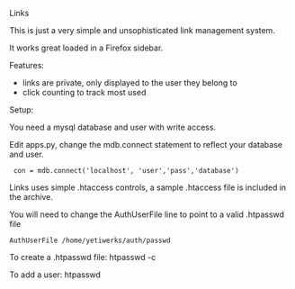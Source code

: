 Links 

This is just a very simple and unsophisticated link management system. 

It works great loaded in a Firefox sidebar.

Features:

* links are private, only displayed to the user they belong to
* click counting to track most used

Setup:

You need a mysql database and user with write access.

Edit apps.py, change the mdb.connect statement to reflect your database and user.

	 con = mdb.connect('localhost', 'user','pass','database')

Links uses simple .htaccess controls, a sample .htaccess file is included in the archive.

You will need to change the  AuthUserFile line to point to a valid .htpasswd file

	AuthUserFile /home/yetiwerks/auth/passwd

To create a .htpasswd file:
	htpasswd -c <file> <user>

To add a user:
	htpasswd <file> <user>

